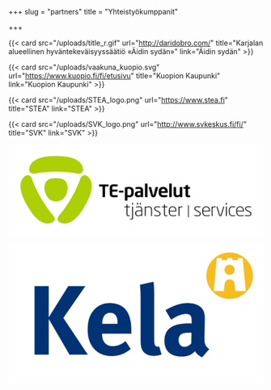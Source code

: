 +++
slug = "partners"
title = "Yhteistyökumppanit"

+++
<div class="cards-grid">

{{< card src="/uploads/title_r.gif" url="http://daridobro.com/" title="Karjalan alueellinen hyväntekeväisyyssäätiö «Äidin sydän»" link="Äidin sydän" >}}

{{< card src="/uploads/vaakuna_kuopio.svg" url="https://www.kuopio.fi/fi/etusivu" title="Kuopion Kaupunki" link="Kuopion Kaupunki" >}}

{{< card src="/uploads/STEA_logo.png" url="https://www.stea.fi" title="STEA" link="STEA" >}}

{{< card src="/uploads/SVK_logo.png" url="http://www.svkeskus.fi/fi/" title="SVK" link="SVK" >}}

![](/uploads/TE_palvelut_uusi.jpg)

![](/uploads/Kela-logo.jpg)

</div>